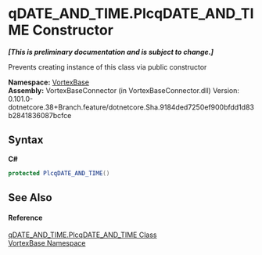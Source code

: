 # qDATE_AND_TIME.PlcqDATE_AND_TIME Constructor 
 _**\[This is preliminary documentation and is subject to change.\]**_

Prevents creating instance of this class via public constructor

**Namespace:**&nbsp;<a href="N_VortexBase.md">VortexBase</a><br />**Assembly:**&nbsp;VortexBaseConnector (in VortexBaseConnector.dll) Version: 0.101.0-dotnetcore.38+Branch.feature/dotnetcore.Sha.9184ded7250ef900bfdd1d83b2841836087bcfce

## Syntax

**C#**<br />
``` C#
protected PlcqDATE_AND_TIME()
```


## See Also


#### Reference
<a href="T_VortexBase_qDATE_AND_TIME_PlcqDATE_AND_TIME.md">qDATE_AND_TIME.PlcqDATE_AND_TIME Class</a><br /><a href="N_VortexBase.md">VortexBase Namespace</a><br />